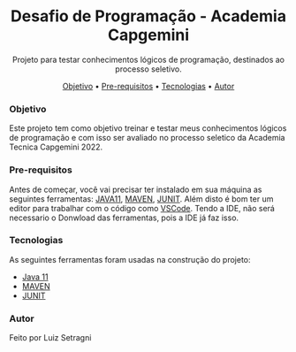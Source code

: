<h1 align="center">Desafio de Programação - Academia Capgemini</h1>

<p align="center">Projeto para testar conhecimentos lógicos de programação, destinados ao processo seletivo.</p>

<p align="center">
 <a href="#objetivo">Objetivo</a> •
 <a href="#pre-requisitos">Pre-requisitos</a> • 
 <a href="#tecnologias">Tecnologias</a> • 
 <a href="#autor">Autor</a>
</p>

### Objetivo

Este projeto tem como objetivo treinar e testar meus conhecimentos lógicos de programação e com isso ser avaliado no processo seletico da Academia Tecnica Capgemini 2022.

### Pre-requisitos

Antes de começar, você vai precisar ter instalado em sua máquina as seguintes ferramentas:
[JAVA11](https://www.oracle.com/br/java/technologies/javase/jdk11-archive-downloads.html), [MAVEN](https://maven.apache.org/download.cgi), [JUNIT](https://junit.org/junit4/).
Além disto é bom ter um editor para trabalhar com o código como [VSCode](https://code.visualstudio.com/).
Tendo a IDE, não será necessario o Donwload das ferramentas, pois a IDE já faz isso.

### Tecnologias

As seguintes ferramentas foram usadas na construção do projeto:

- [Java 11](https://www.oracle.com/br/java/technologies/javase/jdk11-archive-downloads.html)
- [MAVEN](https://maven.apache.org/download.cgi)
- [JUNIT](https://junit.org/junit4/)

### Autor
Feito por Luiz Setragni

